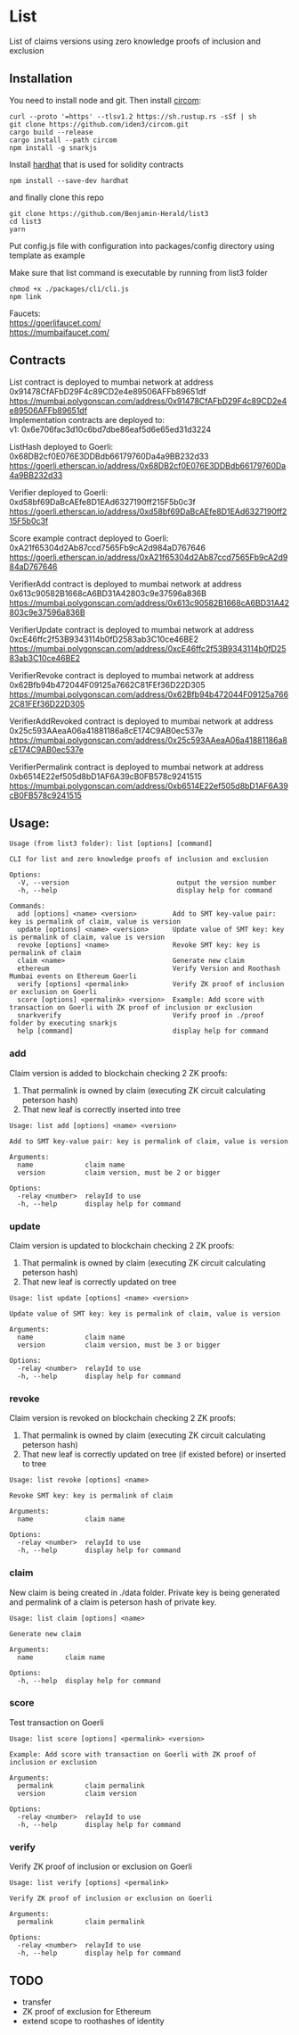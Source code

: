 # List
List of claims versions using zero knowledge proofs of inclusion and exclusion

## Installation

You need to install node and git. Then install [circom](https://docs.circom.io/getting-started/installation/):

	curl --proto '=https' --tlsv1.2 https://sh.rustup.rs -sSf | sh
	git clone https://github.com/iden3/circom.git
	cargo build --release
	cargo install --path circom
	npm install -g snarkjs

Install [hardhat](https://hardhat.org/getting-started/#installation) that is used for solidity contracts
	
	npm install --save-dev hardhat

and finally clone this repo

	git clone https://github.com/Benjamin-Herald/list3
	cd list3
	yarn

Put config.js file with configuration into packages/config directory using template as example

Make sure that list command is executable by running from list3 folder

	chmod +x ./packages/cli/cli.js
	npm link

Faucets:   
https://goerlifaucet.com/  
https://mumbaifaucet.com/


## Contracts

List contract is deployed to mumbai network at address 0x91478CfAFbD29F4c89CD2e4e89506AFFb89651df  
https://mumbai.polygonscan.com/address/0x91478CfAFbD29F4c89CD2e4e89506AFFb89651df  
Implementation contracts are deployed to:  
v1:  0x6e706fac3d10c6bd7dbe86eaf5d6e65ed31d3224

ListHash deployed to Goerli: 0x68DB2cf0E076E3DDBdb66179760Da4a9BB232d33  
https://goerli.etherscan.io/address/0x68DB2cf0E076E3DDBdb66179760Da4a9BB232d33  

Verifier deployed to Goerli: 0xd58bf69DaBcAEfe8D1EAd6327190ff215F5b0c3f  
https://goerli.etherscan.io/address/0xd58bf69DaBcAEfe8D1EAd6327190ff215F5b0c3f 

Score example contract deployed to Goerli: 0xA21f65304d2Ab87ccd7565Fb9cA2d984aD767646  
https://goerli.etherscan.io/address/0xA21f65304d2Ab87ccd7565Fb9cA2d984aD767646 


VerifierAdd contract is deployed to mumbai network at address 0x613c90582B1668cA6BD31A42803c9e37596a836B  
https://mumbai.polygonscan.com/address/0x613c90582B1668cA6BD31A42803c9e37596a836B  

VerifierUpdate contract is deployed to mumbai network at address 0xcE46ffc2f53B9343114b0fD2583ab3C10ce46BE2  
https://mumbai.polygonscan.com/address/0xcE46ffc2f53B9343114b0fD2583ab3C10ce46BE2  

VerifierRevoke contract is deployed to mumbai network at address 0x62Bfb94b472044F09125a7662C81FEf36D22D305 
https://mumbai.polygonscan.com/address/0x62Bfb94b472044F09125a7662C81FEf36D22D305

VerifierAddRevoked contract is deployed to mumbai network at address 0x25c593AAeaA06a41881186a8cE174C9AB0ec537e 
https://mumbai.polygonscan.com/address/0x25c593AAeaA06a41881186a8cE174C9AB0ec537e

VerifierPermalink contract is deployed to mumbai network at address 0xb6514E22ef505d8bD1AF6A39cB0FB578c9241515  
https://mumbai.polygonscan.com/address/0xb6514E22ef505d8bD1AF6A39cB0FB578c9241515  

## Usage:
```
Usage (from list3 folder): list [options] [command]

CLI for list and zero knowledge proofs of inclusion and exclusion 

Options:  
  -V, --version                           output the version number  
  -h, --help                              display help for command  
 
Commands:
  add [options] <name> <version>         Add to SMT key-value pair: key is permalink of claim, value is version
  update [options] <name> <version>      Update value of SMT key: key is permalink of claim, value is version
  revoke [options] <name>                Revoke SMT key: key is permalink of claim
  claim <name>                           Generate new claim
  ethereum                               Verify Version and Roothash Mumbai events on Ethereum Goerli
  verify [options] <permalink>           Verify ZK proof of inclusion or exclusion on Goerli
  score [options] <permalink> <version>  Example: Add score with transaction on Goerli with ZK proof of inclusion or exclusion
  snarkverify                            Verify proof in ./proof folder by executing snarkjs
  help [command]                         display help for command
```

### add
Claim version is added to blockchain checking 2 ZK proofs:
1) That permalink is owned by claim (executing ZK circuit calculating peterson hash)
2) That new leaf is correctly inserted into tree  

```
Usage: list add [options] <name> <version>  

Add to SMT key-value pair: key is permalink of claim, value is version  

Arguments:  
  name             claim name  
  version          claim version, must be 2 or bigger  

Options:  
  -relay <number>  relayId to use  
  -h, --help       display help for command  
```	  
### update
Claim version is updated to blockchain checking 2 ZK proofs:
1) That permalink is owned by claim (executing ZK circuit calculating peterson hash)
2) That new leaf is correctly updated on tree  

```
Usage: list update [options] <name> <version>

Update value of SMT key: key is permalink of claim, value is version

Arguments:
  name             claim name
  version          claim version, must be 3 or bigger

Options:
  -relay <number>  relayId to use
  -h, --help       display help for command
```
### revoke	  
Claim version is revoked on blockchain checking 2 ZK proofs:
1) That permalink is owned by claim (executing ZK circuit calculating peterson hash)
2) That new leaf is correctly updated on tree (if existed before) or inserted to tree  
```
Usage: list revoke [options] <name>

Revoke SMT key: key is permalink of claim

Arguments:
  name             claim name

Options:
  -relay <number>  relayId to use
  -h, --help       display help for command
```  
### claim
New claim is being created in ./data folder. 
Private key is being generated and permalink of a claim is 
peterson hash of private key.   
```
Usage: list claim [options] <name>  

Generate new claim  

Arguments:  
  name        claim name  

Options:  
  -h, --help  display help for command
```  

### score
Test transaction on Goerli   
```
Usage: list score [options] <permalink> <version>

Example: Add score with transaction on Goerli with ZK proof of inclusion or exclusion

Arguments:
  permalink        claim permalink
  version          claim version

Options:
  -relay <number>  relayId to use
  -h, --help       display help for command
```  
### verify
Verify ZK proof of inclusion or exclusion on Goerli   
```
Usage: list verify [options] <permalink>

Verify ZK proof of inclusion or exclusion on Goerli

Arguments:
  permalink        claim permalink

Options:
  -relay <number>  relayId to use
  -h, --help       display help for command
```  

## TODO
- transfer
- ZK proof of exclusion for Ethereum
- extend scope to roothashes of identity


	